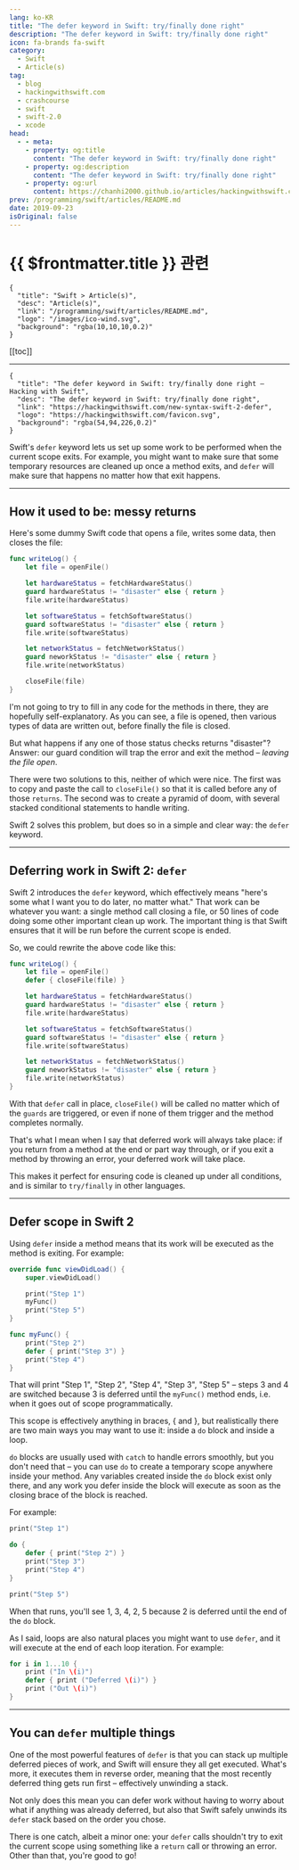 ```yaml
---
lang: ko-KR
title: "The defer keyword in Swift: try/finally done right"
description: "The defer keyword in Swift: try/finally done right"
icon: fa-brands fa-swift
category:
  - Swift
  - Article(s)
tag: 
  - blog
  - hackingwithswift.com
  - crashcourse
  - swift
  - swift-2.0
  - xcode
head:
  - - meta:
    - property: og:title
      content: "The defer keyword in Swift: try/finally done right"
    - property: og:description
      content: "The defer keyword in Swift: try/finally done right"
    - property: og:url
      content: https://chanhi2000.github.io/articles/hackingwithswift.com/new-syntax-swift-2-defer.html
prev: /programming/swift/articles/README.md
date: 2019-09-23
isOriginal: false
---
```


# {{ $frontmatter.title }} 관련

```component VPCard
{
  "title": "Swift > Article(s)",
  "desc": "Article(s)",
  "link": "/programming/swift/articles/README.md",
  "logo": "/images/ico-wind.svg",
  "background": "rgba(10,10,10,0.2)"
}
```

[[toc]]

---

```component VPCard
{
  "title": "The defer keyword in Swift: try/finally done right – Hacking with Swift",
  "desc": "The defer keyword in Swift: try/finally done right",
  "link": "https://hackingwithswift.com/new-syntax-swift-2-defer",
  "logo": "https://hackingwithswift.com/favicon.svg",
  "background": "rgba(54,94,226,0.2)"
}
```

Swift's `defer` keyword lets us set up some work to be performed when the current scope exits. For example, you might want to make sure that some temporary resources are cleaned up once a method exits, and `defer` will make sure that happens no matter how that exit happens.

---

## How it used to be: messy returns

Here's some dummy Swift code that opens a file, writes some data, then closes the file:

```swift
func writeLog() {
    let file = openFile()

    let hardwareStatus = fetchHardwareStatus()
    guard hardwareStatus != "disaster" else { return }
    file.write(hardwareStatus)

    let softwareStatus = fetchSoftwareStatus()
    guard softwareStatus != "disaster" else { return }
    file.write(softwareStatus)

    let networkStatus = fetchNetworkStatus()
    guard neworkStatus != "disaster" else { return }
    file.write(networkStatus)

    closeFile(file)
}
```

I'm not going to try to fill in any code for the methods in there, they are hopefully self-explanatory. As you can see, a file is opened, then various types of data are written out, before finally the file is closed.

But what happens if any one of those status checks returns "disaster"? Answer: our guard condition will trap the error and exit the method – *leaving the file open*.

There were two solutions to this, neither of which were nice. The first was to copy and paste the call to `closeFile()` so that it is called before any of those `returns`. The second was to create a pyramid of doom, with several stacked conditional statements to handle writing.

Swift 2 solves this problem, but does so in a simple and clear way: the `defer` keyword.

---

## Deferring work in Swift 2: `defer`

Swift 2 introduces the `defer` keyword, which effectively means "here's some what I want you to do later, no matter what." That work can be whatever you want: a single method call closing a file, or 50 lines of code doing some other important clean up work. The important thing is that Swift ensures that it will be run before the current scope is ended.

So, we could rewrite the above code like this:

```swift
func writeLog() {
    let file = openFile()
    defer { closeFile(file) }

    let hardwareStatus = fetchHardwareStatus()
    guard hardwareStatus != "disaster" else { return }
    file.write(hardwareStatus)

    let softwareStatus = fetchSoftwareStatus()
    guard softwareStatus != "disaster" else { return }
    file.write(softwareStatus)

    let networkStatus = fetchNetworkStatus()
    guard neworkStatus != "disaster" else { return }
    file.write(networkStatus)
}
```

With that `defer` call in place, `closeFile()` will be called no matter which of the `guards` are triggered, or even if none of them trigger and the method completes normally.

That's what I mean when I say that deferred work will always take place: if you return from a method at the end or part way through, or if you exit a method by throwing an error, your deferred work will take place.

This makes it perfect for ensuring code is cleaned up under all conditions, and is similar to `try/finally` in other languages.

---

## Defer scope in Swift 2

Using `defer` inside a method means that its work will be executed as the method is exiting. For example:

```swift
override func viewDidLoad() {
    super.viewDidLoad()

    print("Step 1")
    myFunc()
    print("Step 5")
}

func myFunc() {
    print("Step 2")
    defer { print("Step 3") }
    print("Step 4")
}
```

That will print "Step 1", "Step 2", "Step 4", "Step 3", "Step 5" – steps 3 and 4 are switched because 3 is deferred until the `myFunc()` method ends, i.e. when it goes out of scope programmatically.

This scope is effectively anything in braces, { and }, but realistically there are two main ways you may want to use it: inside a `do` block and inside a loop.

`do` blocks are usually used with `catch` to handle errors smoothly, but you don't need that – you can use `do` to create a temporary scope anywhere inside your method. Any variables created inside the `do` block exist only there, and any work you defer inside the block will execute as soon as the closing brace of the block is reached.

For example:

```swift
print("Step 1")

do {
    defer { print("Step 2") }
    print("Step 3")
    print("Step 4")
}

print("Step 5")
```

When that runs, you'll see 1, 3, 4, 2, 5 because 2 is deferred until the end of the `do` block.

As I said, loops are also natural places you might want to use `defer`, and it will execute at the end of each loop iteration. For example:

```swift
for i in 1...10 {
    print ("In \(i)")
    defer { print ("Deferred \(i)") }
    print ("Out \(i)")
}
```

---

## You can `defer` multiple things

One of the most powerful features of `defer` is that you can stack up multiple deferred pieces of work, and Swift will ensure they all get executed. What's more, it executes them in reverse order, meaning that the most recently deferred thing gets run first – effectively unwinding a stack.

Not only does this mean you can defer work without having to worry about what if anything was already deferred, but also that Swift safely unwinds its `defer` stack based on the order you chose.

There is one catch, albeit a minor one: your `defer` calls shouldn't try to exit the current scope using something like a `return` call or throwing an error. Other than that, you're good to go!

